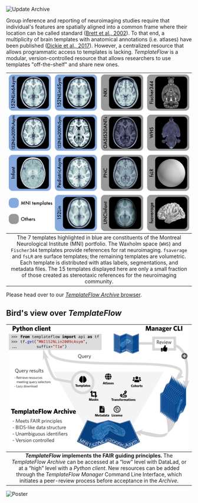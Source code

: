 ![Update Archive](https://github.com/templateflow/templateflow/workflows/Update%20Archive/badge.svg)

Group inference and reporting of neuroimaging studies require that individual's features are spatially aligned into a common frame where their location can be called standard ([Brett et al., 2002][1]).
To that end, a multiplicity of brain templates with anatomical annotations (i.e. atlases) have been published ([Dickie et al., 2017][2]).
However, a centralized resource that allows programmatic access to templates is lacking.
_TemplateFlow_ is a modular, version-controlled resource that allows researchers to use templates "off-the-shelf" and share new ones.

| ![Figure1](assets/templateflow_fig-templates.png) |
|:--:| 
| The 7 templates highlighted in blue are constituents of the Montreal Neurological Institute (MNI) portfolio. The Waxholm space (`WHS`) and `Fischer344` templates provide references for rat neuroimaging. `fsaverage` and `fsLR` are surface templates; the remaining templates are volumetric. Each template is distributed with atlas labels, segmentations, and metadata files. The 15 templates displayed here are only a small fraction of those created as stereotaxic references for the neuroimaging community. |

Please head over to our [_TemplateFlow Archive_ browser](browse.md).

## Bird's view over *TemplateFlow*

| ![Figure2](assets/templateflow_fig-birdsview.png) |
|:--:| 
| ***TemplateFlow* implements the FAIR guiding principles.** The *TemplateFlow Archive* can be accessed at a “low” level with DataLad, or at a “high” level with a *Python client*. New resources can be added through the *TemplateFlow Manager* Command Line Interface, which initiates a peer-review process before acceptance in the *Archive*. |

![Poster](assets/poster-templateflow.png)


[1]: https://doi.org/10.1038/nrn756 "The problem of functional localization in the human brain."
[2]: https://dx.doi.org/10.3389/fninf.2017.00001 "Whole Brain Magnetic Resonance Image Atlases: A Systematic Review of Existing Atlases and Caveats for Use in Population Imaging"
